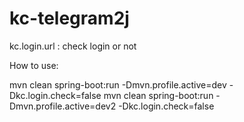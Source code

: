 # kc-telegram2j
kc.login.url    : check login or not 

How to use: 

mvn clean spring-boot:run -Dmvn.profile.active=dev -Dkc.login.check=false 
mvn clean spring-boot:run -Dmvn.profile.active=dev2 -Dkc.login.check=false
